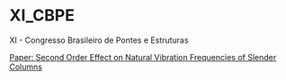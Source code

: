 # XI_CBPE
XI - Congresso Brasileiro de Pontes e Estruturas

[Paper: Second Order Effect on Natural Vibration Frequencies of Slender Columns](https://github.com/mmaiarocha/XI_CBPE/blob/master/column_2nd_order.ipynb)
